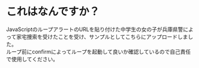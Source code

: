 # これはなんですか？
JavaScriptのループアラートのURLを貼り付けた中学生の女の子が兵庫県警によって家宅捜索を受けたことを受け、サンプルとしてこちらにアップロードしました。  
ループ前にconfirmによってループを起動して良いか確認しているので自己責任で使用してください。